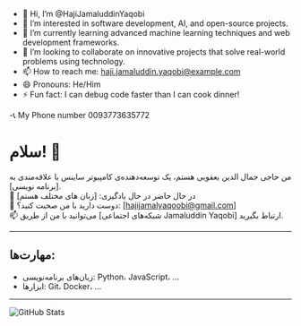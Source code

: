 - 👋 Hi, I’m @HajiJamaluddinYaqobi  
- 👀 I’m interested in software development, AI, and open-source projects.  
- 🌱 I’m currently learning advanced machine learning techniques and web development frameworks.  
- 💞️ I’m looking to collaborate on innovative projects that solve real-world problems using technology.  
- 📫 How to reach me: haji.jamaluddin.yaqobi@example.com  
- 😄 Pronouns: He/Him  
- ⚡ Fun fact: I can debug code faster than I can cook dinner!

-📞 My Phone number 0093773635772
<!---
HajiJamaluddinYaqobi/HajiJamaluddinYaqobi is a ✨ special ✨ repository because its `README.md` (this file) appears on your GitHub profile.
You can click the Preview link to take a look at your changes.
--->
# سلام! 👋

من حاجی جمال الدین یعقوبی هستم، یک توسعه‌دهنده‌ی کامپیوتر ساینس با علاقه‌مندی به [برنامه نویسی].  
🌱 در حال حاضر در حال یادگیری: [زبان های مختلف هستم]  
💬 دوست دارید با من صحبت کنید؟: [hajijamalyaqoobi@gmail.com]  
📫 می‌توانید با من از طریق [شبکه‌های اجتماعی Jamaluddin Yaqobi] ارتباط بگیرید.

---

## مهارت‌ها:
- زبان‌های برنامه‌نویسی: Python، JavaScript، ...
- ابزارها: Git، Docker، ...

---

![GitHub Stats](https://github-readme-stats.vercel.app/api?username=exampleuser&show_icons=true&theme=dark)
